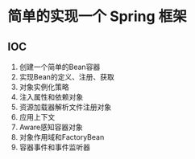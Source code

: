 # 简单的实现一个 Spring 框架
## IOC
1. 创建一个简单的Bean容器
2. 实现Bean的定义、注册、获取
3. 对象实例化策略
4. 注入属性和依赖对象
5. 资源加载器解析文件注册对象
6. 应用上下文
7. Aware感知容器对象
8. 对象作用域和FactoryBean
9. 容器事件和事件监听器